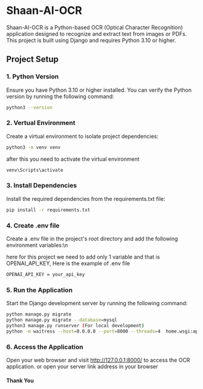 # Shaan-AI-OCR

Shaan-AI-OCR is a Python-based OCR (Optical Character Recognition) application designed to recognize and extract text from images or PDFs. This project is built using Django and requires Python 3.10 or higher.

## Project Setup

### 1. Python Version

Ensure you have Python 3.10 or higher installed. You can verify the Python version by running the following command:

```bash
python3 --version
```

### 2. Vertual Environment

Create a virtual environment to isolate project dependencies:
```bash
python3 -m venv venv
```
after this you need to activate the virtual environment

```bash
venv\Scripts\activate
```

### 3. Install Dependencies

Install the required dependencies from the requirements.txt file:


```bash
pip install -r requirements.txt
```

### 4. Create .env file

Create a .env file in the project's root directory and add the following environment variables:\n

here for this project we need to add only 1 variable and that is OPENAI_API_KEY, Here is the example of .env file

```bash
OPENAI_API_KEY = your_api_key
```



### 5. Run the Application

Start the Django development server by running the following command:
```bash
python manage.py migrate
python manage.py migrate --database=mysql
python3 manage.py runserver (For local development)
python -m waitress --host=0.0.0.0 --port=8000 --threads=4  home.wsgi:application  

```

### 6. Access the Application

Open your web browser and visit http://127.0.0.1:8000/ to access the OCR application.
or open your server link address in your browser




#### Thank You

 





